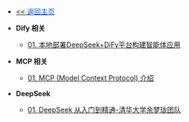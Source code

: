 <!-- ./_sidebar.md -->
- [<< <font color="#0056fd">返回主页</font>](/)
  
- **Dify 相关**
    - [01. 本地部署DeepSeek+DiFy平台构建智能体应用](./intelligent/dify/Building-an-Agent-Application-with-Local-Deployment-of-DeepSeek-and-DiFy-Platform.md)
- **MCP 相关**
	- [01. MCP (Model Context Protocol) 介绍](./intelligent/mcp/One-Article-is-Enough-for-MCP-Model-Context-Protocol.md)
- **DeepSeek**
	- [01. DeepSeek 从入门到精通-清华大学余梦珑团队](./intelligent/deepseek/The-Team-of-Yu-Menglong-at-Tsinghua-University-DeepSeek-From-Beginner-to-Mastery.md)